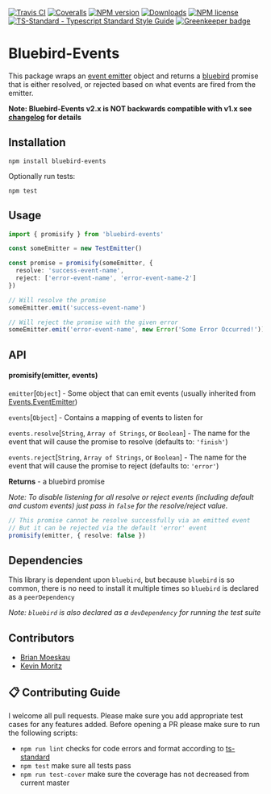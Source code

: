 [![Travis CI](https://img.shields.io/travis/toddbluhm/bluebird-events.svg)](https://travis-ci.org/toddbluhm/bluebird-events)
[![Coveralls](https://img.shields.io/coveralls/toddbluhm/bluebird-events.svg?maxAge=2592000)](https://coveralls.io/github/toddbluhm/bluebird-events)
[![NPM version](https://img.shields.io/npm/v/bluebird-events.svg)](https://www.npmjs.com/package/bluebird-events)
[![Downloads](http://img.shields.io/npm/dm/bluebird-events.svg?style=flat)](https://www.npmjs.com/package/bluebird-events)
[![NPM license](https://img.shields.io/npm/l/bluebird-events.svg?maxAge=2592000)](https://www.npmjs.com/package/bluebird-events)
[![TS-Standard - Typescript Standard Style Guide](https://img.shields.io/badge/code%20style-standard-brightgreen.svg)](https://github.com/toddbluhm/ts-standard)
[![Greenkeeper badge](https://badges.greenkeeper.io/toddbluhm/bluebird-events.svg)](https://greenkeeper.io/)

# Bluebird-Events

This package wraps an [event emitter](https://nodejs.org/api/events.html#events_class_events_eventemitter)
object and returns a [bluebird](https://github.com/petkaantonov/bluebird) promise that is either resolved,
or rejected based on what events are fired from the emitter.

**Note: Bluebird-Events v2.x is NOT backwards compatible with v1.x see
[changelog](https://github.com/toddbluhm/bluebird-events/blob/master/CHANGELOG.md) for details**

## Installation

`npm install bluebird-events`

Optionally run tests:

`npm test`

## Usage

```ts
import { promisify } from 'bluebird-events'

const someEmitter = new TestEmitter()

const promise = promisify(someEmitter, {
  resolve: 'success-event-name',
  reject: ['error-event-name', 'error-event-name-2']
})

// Will resolve the promise
someEmitter.emit('success-event-name')

// Will reject the promise with the given error
someEmitter.emit('error-event-name', new Error('Some Error Occurred!'))
```

## API

#### promisify(emitter, events)

`emitter`[`Object`] - Some object that can emit events (usually inherited from 
[Events.EventEmitter](https://nodejs.org/api/events.html#events_class_events_eventemitter))

`events`[`Object`] - Contains a mapping of events to listen for

`events.resolve`[`String`, `Array of Strings`, or `Boolean`] - The name for the event that will
cause the promise to resolve (defaults to: `'finish'`)

`events.reject`[`String`, `Array of Strings`, or `Boolean`] - The name for the event that will
cause the promise to reject (defaults to: `'error'`)

**Returns** - a bluebird promise

*Note: To disable listening for all resolve or reject events (including default and custom events)
just pass in `false` for the resolve/reject value.*

```ts
// This promise cannot be resolve successfully via an emitted event
// But it can be rejected via the default 'error' event
promisify(emitter, { resolve: false })
```

## Dependencies

This library is dependent upon `bluebird`, but because `bluebird` is so common, there is no need to
install it multiple times so `bluebird` is declared as a `peerDependency`

*Note: `bluebird` is also declared as a `devDependency` for running the test suite*

## Contributors

- [Brian Moeskau](https://github.com/bmoeskau)
- [Kevin Moritz](https://github.com/mayorbyrne)

## 📋 Contributing Guide

I welcome all pull requests. Please make sure you add appropriate test cases for any features
added. Before opening a PR please make sure to run the following scripts:

- `npm run lint` checks for code errors and format according to [ts-standard](https://github.com/toddbluhm/ts-standard)
- `npm test` make sure all tests pass
- `npm run test-cover` make sure the coverage has not decreased from current master
